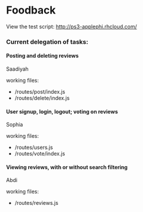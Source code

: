 # Foodback

View the test script: http://ps3-applephi.rhcloud.com/

### Current delegation of tasks:

#### Posting and deleting reviews

Saadiyah

working files:
* /routes/post/index.js
* /routes/delete/index.js

#### User signup, login, logout; voting on reviews

Sophia

working files:
* /routes/users.js
* /routes/vote/index.js

#### Viewing reviews, with or without search filtering

Abdi

working files:
* /routes/reviews.js